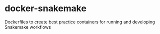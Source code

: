 # docker-snakemake
Dockerfiles to create best practice containers for running and developing Snakemake workflows
